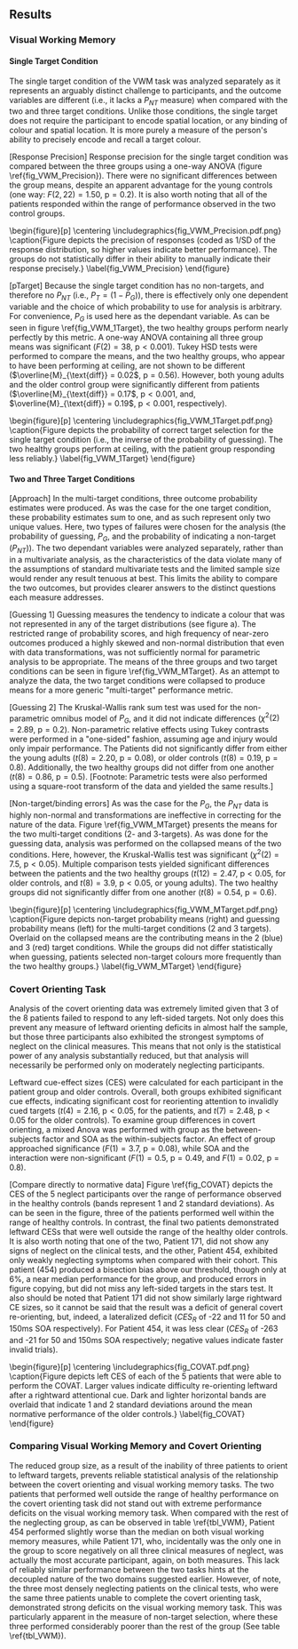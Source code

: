 Results
-------

### Visual Working Memory

#### Single Target Condition

The single target condition of the VWM task was analyzed
separately as it represents an arguably distinct challenge to
participants, and the outcome variables are different (i.e., it
lacks a $P_{NT}$ measure) when compared with the two and three
target conditions. Unlike those conditions, the single target does
not require the participant to encode spatial location, or any
binding of colour and spatial location. It is more purely a
measure of the person's ability to precisely encode and recall a
target colour.

[Response Precision] Response precision for the single target
condition was compared between the three groups using a one-way
ANOVA (figure \ref{fig_VWM_Precision}).  There were no significant
differences between the group means, despite an apparent advantage
for the young controls (one way: $F(2,22)= 1.50$, $\text{p}=0.2$).
It is also worth noting that all of the patients responded within
the range of performance observed in the two control groups.

\begin{figure}[p] 
\centering 
\includegraphics{fig_VWM_Precision.pdf.png} 
\caption{Figure depicts the precision of responses (coded as 1/SD
of the response distribution, so higher values indicate better
performance).  The groups do not statistically differ in their
ability to manually indicate their response precisely.}
\label{fig_VWM_Precision}
\end{figure}

[pTarget] Because the single target condition has no non-targets,
and therefore no $P_{NT}$ (i.e., $P_{T} = (1 - P_{G})$), there is
effectively only one dependent variable and the choice of which
probability to use for analysis is arbitrary. For convenience,
$P_{G}$ is used here as the dependant variable. As can be seen in
figure \ref{fig_VWM_1Target}, the two healthy groups perform
nearly perfectly by this metric. A one-way ANOVA containing all
three group means was significant ($F(2) = 38$, $\text{p} <
0.001$).  Tukey HSD tests were performed to compare the means, and
the two healthy groups, who appear to have been performing at
ceiling, are not shown to be different
($\overline{M}_{\text{diff}}  = 0.02$, $\text{p} = 0.56$).
However, both young adults and the older control group were
significantly different from patients ($\overline{M}_{\text{diff}}
= 0.17$, $\text{p} < 0.001$, and, $\overline{M}_{\text{diff}} =
0.19$, $\text{p} < 0.001$, respectively). 

\begin{figure}[p] 
\centering 
\includegraphics{fig_VWM_1Target.pdf.png} 
\caption{Figure depicts the probability of correct target
selection for the single target condition (i.e., the inverse of
the probability of guessing). The two healthy groups perform at
ceiling, with the patient group responding less reliably.}
\label{fig_VWM_1Target}
\end{figure}

#### Two and Three Target Conditions

[Approach] In the multi-target conditions, three outcome
probability estimates were produced. As was the case for the one
target condition, these probability estimates sum to one, and as
such represent only two unique values. Here, two types of failures
were chosen for the analysis (the probability of guessing,
$P_{G}$, and the probability of indicating a non-target
($P_{NT}$)).  The two dependant variables were analyzed
separately, rather than in a multivariate analysis, as the
characteristics of the data violate many of the assumptions of
standard multivariate tests and the limited sample size would
render any result tenuous at best.  This limits the ability to
compare the two outcomes, but provides clearer answers to the
distinct questions each measure addresses.

[Guessing 1] Guessing measures the tendency to indicate a colour
that was not represented in any of the target distributions (see
figure a).  The restricted range of probability scores, and high
frequency of near-zero outcomes produced a highly skewed and
non-normal distribution that even with data transformations, was
not sufficiently normal for parametric analysis to be appropriate.
The means of the three groups and two target conditions can be
seen in figure \ref{fig_VWM_MTarget}. As an attempt to analyze the
data, the two target conditions were collapsed to produce means
for a more generic "multi-target" performance metric.



[Guessing 2] The Kruskal-Wallis rank sum test was used for the
non-parametric omnibus model of $P_G$, and it did not indicate
differences ($\chi^2(2) = 2.89$, $\text{p} = 0.2$). Non-parametric
relative effects using Tukey contrasts were performed in a
"one-sided" fashion, assuming age and injury would only impair
performance.  The Patients did not significantly differ from
either the young adults ($t(8) = 2.20$, $\text{p} = 0.08$), or
older controls ($t(8) = 0.19$, $\text{p} = 0.8$). Additionally,
the two healthy groups did not differ from one another ($t(8) =
0.86$, $\text{p} = 0.5$).  [Footnote: Parametric tests were also
performed using a square-root transform of the data and yielded
the same results.]

[Non-target/binding errors] As was the case for the $P_G$, the
$P_{NT}$ data is highly non-normal and transformations are
ineffective in correcting for the nature of the data. Figure
\ref{fig_VWM_MTarget} presents the means for the two multi-target
conditions (2- and 3-targets). As was done for the guessing data,
analysis was performed on the collapsed means of the two
conditions. Here, however, the Kruskal-Wallis test was significant
($\chi^2(2) = 7.5$, $\text{p} < 0.05$).  Multiple comparison tests
yielded significant differences between the patients and the two
healthy groups ($t(12) = 2.47$, $\text{p} < 0.05$, for older
controls, and $t(8) = 3.9$, $\text{p} < 0.05$, or young adults).
The two healthy groups did not significantly differ from one
another ($t(8) = 0.54$, $\text{p} = 0.6$).

\begin{figure}[p] 
\centering 
\includegraphics{fig_VWM_MTarget.pdf.png} 
\caption{Figure depicts non-target probability means (right) and
guessing probability means (left) for the multi-target conditions
(2 and 3 targets).  Overlaid on the collapsed means are the
contributing means in the 2 (blue) and 3 (red) target conditions.
While the groups did not differ statistically when guessing,
patients selected non-target colours more frequently than the two
healthy groups.} 
\label{fig_VWM_MTarget}
\end{figure}

### Covert Orienting Task

Analysis of the covert orienting data was extremely limited given
that 3 of the 8 patients failed to respond to any left-sided
targets. Not only does this prevent any measure of leftward
orienting deficits in almost half the sample, but those three
participants also exhibited the strongest symptoms of neglect on
the clinical measures. This means that not only is the statistical
power of any analysis substantially reduced, but that analysis
will necessarily be performed only on moderately neglecting
participants. 


Leftward cue-effect sizes (CES) were calculated for each
participant in the patient group and older controls. Overall, both
groups exhibited significant cue effects, indicating significant
cost for reorienting attention to invalidly cued targets ($t(4) =
2.16$, $\text{p} < 0.05$, for the patients, and $t(7) = 2.48$,
$\text{p} < 0.05$ for the older controls). To examine group
differences in covert orienting, a mixed Anova was performed with
group as the between-subjects factor and SOA as the
within-subjects factor. An effect of group approached significance
($F(1) = 3.7$, $\text{p} = 0.08$), while SOA and the interaction
were non-significant ($F(1) = 0.5$, $\text{p} = 0.49$, and $F(1) =
0.02$, $\text{p} = 0.8$).

[Compare directly to normative data] Figure \ref{fig_COVAT}
depicts the CES of the 5 neglect participants over the range of
performance observed in the healthy controls (bands represent 1
and 2 standard deviations).  As can be seen in the figure, three
of the patients performed well within the range of healthy
controls.  In contrast, the final two patients demonstrated
leftward CESs that were well outside the range of the healthy
older controls. It is also worth noting that one of the two,
Patient 171, did not show any signs of neglect on the clinical
tests, and the other, Patient 454, exhibited only weakly
neglecting symptoms when compared with their cohort. This patient
(454) produced a bisection bias above our threshold, though only
at 6\%, a near median performance for the group, and produced
errors in figure copying, but did not miss any left-sided targets
in the stars test. It also should be noted that Patient 171 did
not show similarly large rightward CE sizes, so it cannot be said
that the result was a deficit of general covert re-orienting, but,
indeed, a lateralized deficit ($CES_R$ of -22 and 11 for 50 and
150ms SOA respectively). For Patient 454, it was less clear
($CES_R$ of -263 and -21 for 50 and 150ms SOA respectively;
negative values indicate faster invalid trials).


\begin{figure}[p] 
\centering 
\includegraphics{fig_COVAT.pdf.png} 
\caption{Figure depicts left CES of each of the 5 patients that
were able to perform the COVAT.  Larger values indicate difficulty
re-orienting leftward after a rightward attentional cue. Dark and
lighter horizontal bands are overlaid that indicate 1 and 2
standard deviations around the mean normative performance of the
older controls.} 
\label{fig_COVAT} 
\end{figure}


### Comparing Visual Working Memory and Covert Orienting 

The reduced group size, as a result of the inability of three
patients to orient to leftward targets, prevents reliable
statistical analysis of the relationship between the covert
orienting and visual working memory tasks. The two patients that
performed well outside the range of healthy performance on the
covert orienting task did not stand out with extreme performance
deficits on the visual working memory task. When compared with the
rest of the neglecting group, as can be observed in table
\ref{tbl_VWM}, Patient 454 performed slightly worse than the median on
both visual working memory measures, while Patient 171, who,
incidentally was the only one in the group to score negatively on
all three clinical measures of neglect, was actually the most
accurate participant, again, on both measures. This lack of
reliably similar performance between the two tasks hints at the
decoupled nature of the two domains suggested earlier. However, of
note, the three most densely neglecting patients on the clinical
tests, who were the same three patients unable to complete the
covert orienting task, demonstrated strong deficits on the visual
working memory task.  This was particularly apparent in the
measure of non-target selection, where these three performed
considerably poorer than the rest of the group (See table
\ref{tbl_VWM}). 
